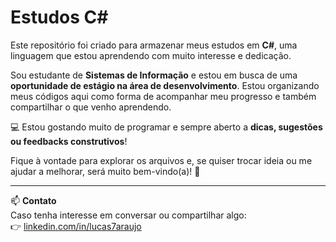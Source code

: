 # Estudos C#

Este repositório foi criado para armazenar meus estudos em **C#**, uma linguagem que estou aprendendo com muito interesse e dedicação.

Sou estudante de **Sistemas de Informação** e estou em busca de uma **oportunidade de estágio na área de desenvolvimento**. Estou organizando meus códigos aqui como forma de acompanhar meu progresso e também compartilhar o que venho aprendendo.

💻 Estou gostando muito de programar e sempre aberto a **dicas, sugestões ou feedbacks construtivos**!

Fique à vontade para explorar os arquivos e, se quiser trocar ideia ou me ajudar a melhorar, será muito bem-vindo(a)! 🚀

---

📫 **Contato**  
Caso tenha interesse em conversar ou compartilhar algo:  
👉 [linkedin.com/in/lucas7araujo](www.linkedin.com/in/lucasaraujo21) 
